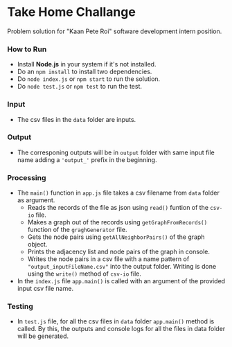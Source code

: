 # Take Home Challange
Problem solution for "Kaan Pete Roi" software development intern position.

### How to Run
- Install **Node.js** in your system if it's not installed.
- Do an `npm install` to install two dependencies.
- Do `node index.js` or `npm start` to run the solution.
- Do `node test.js` or `npm test` to run the test.

### Input
- The csv files in the `data` folder are inputs.

### Output
- The corresponing outputs will be in `output` folder with same input file name adding a `'output_'` prefix in the beginning. 

### Processing
- The `main()` function in `app.js` file takes a csv filename from `data` folder as argument.  
  - Reads the records  of the file as json using `read()` funtion of the `csv-io` file.
  - Makes a graph out of the records using `getGraphFromRecords()` function of the `graghGenerator` file.
  - Gets the node pairs using `getAllNeighborPairs()` of the graph object. 
  - Prints the adjacency list and node pairs of the graph in console.
  - Writes the node pairs in a csv file with a name pattern of `"output_inputFileName.csv"` into the output folder. Writing is done using the `write()` method of `csv-io` file.
- In the `index.js` file `app.main()` is called with an argument of the provided input csv file name. 

### Testing
- In `test.js` file, for all the csv files in `data` folder `app.main()` method is called. By this, the outputs and console logs for all the files in data folder will be generated. 
